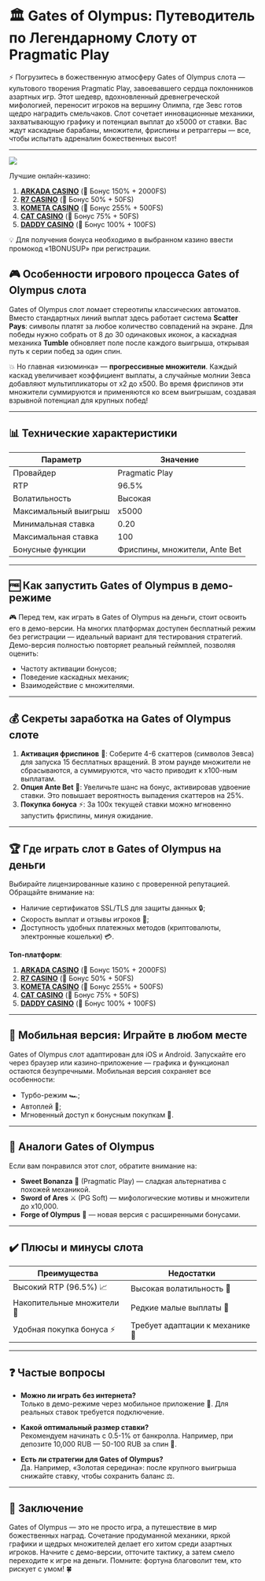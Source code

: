 # 🏛️ Gates of Olympus: Путеводитель по Легендарному Слоту от Pragmatic Play  

⚡️ Погрузитесь в божественную атмосферу Gates of Olympus слота — культового творения Pragmatic Play, завоевавшего сердца поклонников азартных игр. Этот шедевр, вдохновленный древнегреческой мифологией, переносит игроков на вершину Олимпа, где Зевс готов щедро наградить смельчаков. Слот сочетает инновационные механики, захватывающую графику и потенциал выплат до x5000 от ставки. Вас ждут каскадные барабаны, множители, фриспины и ретраггеры — все, чтобы испытать адреналин божественных высот!  

---

[![](https://i.ibb.co/BVjGQ9mj/olympus.jpg)](https://clck.ru/3Hr27o)

Лучшие онлайн-казино:

1. **[ARKADA CASINO](https://clck.ru/3Hr27o "ARKADA CASINO")** (🎁 Бонус 150% + 2000FS)
2. **[R7 CASINO](https://clck.ru/3HsT58 "R7 CASINO")** (🎁 Бонус 50% + 50FS)
3. **[KOMETA CASINO](https://clck.ru/3HsSpx "KOMETA CASINO")** (🎁 Бонус 255% + 500FS)
4. **[CAT CASINO](https://clck.ru/3HsTGi "CAT CASINO")** (🎁 Бонус 75% + 50FS)
5. **[DADDY CASINO](https://clck.ru/3HsTSj "DADDY CASINO")** (🎁 Бонус 100% + 100FS)

💡 Для получения бонуса необходимо в выбранном казино ввести промокод «1BONUSUP» при регистрации.

## 🎮 Особенности игрового процесса Gates of Olympus слота 

Gates of Olympus слот ломает стереотипы классических автоматов. Вместо стандартных линий выплат здесь работает система **Scatter Pays**: символы платят за любое количество совпадений на экране. Для победы нужно собрать от 8 до 30 одинаковых иконок, а каскадная механика **Tumble** обновляет поле после каждого выигрыша, открывая путь к серии побед за один спин.  

💥 Но главная «изюминка» — **прогрессивные множители**. Каждый каскад увеличивает коэффициент выплаты, а случайные молнии Зевса добавляют мультипликаторы от x2 до x500. Во время фриспинов эти множители суммируются и применяются ко всем выигрышам, создавая взрывной потенциал для крупных побед!  

---

## 📊 Технические характеристики  

| Параметр                | Значение                     |  
|-------------------------|------------------------------|  
| Провайдер               | Pragmatic Play               |  
| RTP                     | 96.5%                        |  
| Волатильность           | Высокая                      |  
| Максимальный выигрыш    | x5000                        |  
| Минимальная ставка      | 0.20                         |  
| Максимальная ставка     | 100                          |  
| Бонусные функции        | Фриспины, множители, Ante Bet |  

---

## 🆓 Как запустить Gates of Olympus в демо-режиме  

🎮 Перед тем, как играть в Gates of Olympus на деньги, стоит освоить его в демо-версии. На многих платформах доступен бесплатный режим без регистрации — идеальный вариант для тестирования стратегий. Демо-версия полностью повторяет реальный геймплей, позволяя оценить:  
- Частоту активации бонусов;  
- Поведение каскадных механик;  
- Взаимодействие с множителями.  

---

## 💰 Секреты заработка на Gates of Olympus слоте  

1. **Активация фриспинов** 🎁: Соберите 4-6 скаттеров (символов Зевса) для запуска 15 бесплатных вращений. В этом раунде множители не сбрасываются, а суммируются, что часто приводит к х100-ным выплатам.  
2. **Опция Ante Bet** 🔄: Увеличьте шанс на бонус, активировав удвоение ставки. Это повышает вероятность выпадения скаттеров на 25%.  
3. **Покупка бонуса** ⚡️: За 100x текущей ставки можно мгновенно запустить фриспины, минуя ожидание.  

---

## 🏆 Где играть слот в Gates of Olympus на деньги  

Выбирайте лицензированные казино с проверенной репутацией. Обращайте внимание на:  
- Наличие сертификатов SSL/TLS для защиты данных 🔒;  
- Скорость выплат и отзывы игроков 📢;  
- Доступность удобных платежных методов (криптовалюты, электронные кошельки) 💳.  

**Топ-платформ**:  
1. **[ARKADA CASINO](https://clck.ru/3Hr27o "ARKADA CASINO")** (🎁 Бонус 150% + 2000FS)
2. **[R7 CASINO](https://clck.ru/3HsT58 "R7 CASINO")** (🎁 Бонус 50% + 50FS)
3. **[KOMETA CASINO](https://clck.ru/3HsSpx "KOMETA CASINO")** (🎁 Бонус 255% + 500FS)
4. **[CAT CASINO](https://clck.ru/3HsTGi "CAT CASINO")** (🎁 Бонус 75% + 50FS)
5. **[DADDY CASINO](https://clck.ru/3HsTSj "DADDY CASINO")** (🎁 Бонус 100% + 100FS)

---

## 📱 Мобильная версия: Играйте в любом месте  

Gates of Olympus слот адаптирован для iOS и Android. Запускайте его через браузер или казино-приложение — графика и функционал остаются безупречными. Мобильная версия сохраняет все особенности:  
- Турбо-режим 🏎️;  
- Автоплей 🔄;  
- Мгновенный доступ к бонусным покупкам 🎁.  

---

## 🎰 Аналоги Gates of Olympus  

Если вам понравился этот слот, обратите внимание на:  
- **Sweet Bonanza** 🍭 (Pragmatic Play) — сладкая альтернатива с похожей механикой.  
- **Sword of Ares** ⚔️ (PG Soft) — мифологические мотивы и множители до x10,000.  
- **Forge of Olympus** 🔨 — новая версия с расширенными бонусами.  

---

## ✔️ Плюсы и минусы слота  

| **Преимущества**               | **Недостатки**               |  
|---------------------------------|-------------------------------|  
| Высокий RTP (96.5%) 📈         | Высокая волатильность 🎢     |  
| Накопительные множители 💎     | Редкие малые выплаты 🐌      |  
| Удобная покупка бонуса ⚡️     | Требует адаптации к механике 🧠 |  

---

## ❓ Частые вопросы  

- **Можно ли играть без интернета?**  
  Только в демо-режиме через мобильное приложение 📲. Для реальных ставок требуется подключение.  

- **Какой оптимальный размер ставки?**  
  Рекомендуем начинать с 0.5-1% от банкролла. Например, при депозите 10,000 RUB — 50-100 RUB за спин 💸.  

- **Есть ли стратегии для Gates of Olympus?**  
  Да. Например, «Золотая середина»: после крупного выигрыша снижайте ставку, чтобы сохранить баланс ⚖️.  

---

## 🏁 Заключение  

Gates of Olympus — это не просто игра, а путешествие в мир божественных наград. Сочетание продуманной механики, яркой графики и щедрых множителей делает его хитом среди азартных игроков. Начните с демо-версии, отточите тактику, а затем смело переходите к игре на деньги. Помните: фортуна благоволит тем, кто рискует с умом! 🍀  
